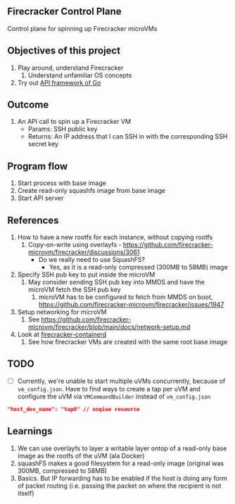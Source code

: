 ## Firecracker Control Plane

Control plane for spinning up Firecracker microVMs

## Objectives of this project
1. Play around, understand Firecracker
   1. Understand unfamiliar OS concepts
2. Try out [API framework of Go](https://github.com/go-chi/chi)

## Outcome
1. An API call to spin up a Firecracker VM
   - Params: SSH public key
   - Returns: An IP address that I can SSH in with the corresponding SSH secret key

## Program flow
1. Start process with base image
2. Create read-only squashfs image from base image
3. Start API server

## References

1. How to have a new rootfs for each instance, without copying rootfs
   1. Copy-on-write using overlayfs - https://github.com/firecracker-microvm/firecracker/discussions/3061
       -  Do we really need to use SquashFS? 
           -  Yes, as it is a read-only compressed (300MB to 58MB) image
2. Specify SSH pub key to put inside the microVM
   1. May consider sending SSH pub key into MMDS and have the microVM fetch the SSH pub key
      1. microVM has to be configured to fetch from MMDS on boot, https://github.com/firecracker-microvm/firecracker/issues/1947
3. Setup networking for microVM
   1. See https://github.com/firecracker-microvm/firecracker/blob/main/docs/network-setup.md
4. Look at [firecracker-containerd](https://github.com/firecracker-microvm/firecracker-containerd)
   1. See how firecracker VMs are created with the same root base image

## TODO
- [ ] Currently, we're unable to start multiple uVMs concurrently, because of `vm_config.json`. Have to find ways to create a tap per uVM and configure the uVM via `VMCommandBuilder` instead of `vm_config.json`
```json
"host_dev_name": "tap0" // unqiue resource
```

## Learnings
1. We can use overlayfs to layer a writable layer ontop of a read-only base image as the rootfs of the uVM (ala Docker)
2. squashFS makes a good filesystem for a read-only image (original was 300MB, compressed to 58MB)
3. Basics. But IP forwarding has to be enabled if the host is doing any form of packet routing (i.e. passing the packet on where the recipient is not itself)